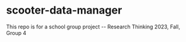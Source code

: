 # scooter-data-manager
This repo is for a school group project -- Research Thinking 2023, Fall, Group 4
